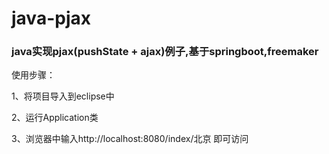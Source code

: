 # java-pjax
<h3>java实现pjax(pushState + ajax)例子,基于springboot,freemaker</h3>


使用步骤：

1、将项目导入到eclipse中

2、运行Application类

3、浏览器中输入http://localhost:8080/index/北京 即可访问
